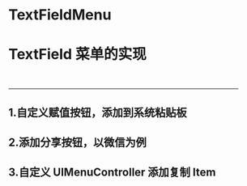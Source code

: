 # TextFieldMenu
<h1>TextField 菜单的实现</h1></br>
    <hr width=90% size=3 color=black alingn=left/>
<h2>1.自定义赋值按钮，添加到系统粘贴板</h2>
<h2>2.添加分享按钮，以微信为例</h2>
<h2>3.自定义 UIMenuController 添加复制 Item </h2>
